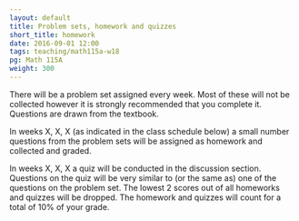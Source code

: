 ```yaml
---
layout: default
title: Problem sets, homework and quizzes
short_title: homework
date: 2016-09-01 12:00
tags: teaching/math115a-w18
pg: Math 115A
weight: 300
---
```


There will be a problem set assigned every week. Most of these will not be collected however it is strongly recommended that you complete it. Questions are drawn from the textbook.

In weeks X, X, X (as indicated in the class schedule below) a small number questions from the problem sets will be assigned as homework and collected and graded. 

In weeks X, X, X a quiz will be conducted in the discussion section. Questions on the quiz will be very similar to (or the same as) one of the questions on the problem set. The lowest 2 scores out of all homeworks and quizzes will be dropped. The homework and quizzes will count for a total of 10% of your grade.


[ps1]: ps/ps1.pdf
[ps2]: ps/ps2.pdf
[ps3]: ps/ps3.pdf
[ps4]: ps/ps4.pdf
[ps5]: ps/ps5.pdf
[ps6]: ps/ps6.pdf
[ps7]: ps/ps7.pdf
[ps8]: ps/ps8.pdf
[ps9]: ps/ps9.pdf
[ps10]: ps/ps10.pdf
